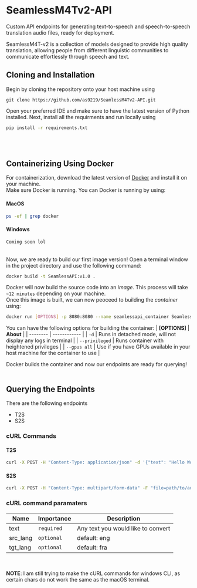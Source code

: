 # SeamlessM4Tv2-API
Custom API endpoints for generating text-to-speech and speech-to-speech translation audio files, ready for deployment. 
<p> SeamlessM4T-v2 is a collection of models designed to provide high quality translation, allowing people from different linguistic communities to communicate effortlessly through speech and text. </p>

## Cloning and Installation
Begin by cloning the repository onto your host machine using 
``` gitignore
git clone https://github.com/as9219/SeamlessM4Tv2-API.git
```
Open your preferred IDE and make sure to have the latest version of Python installed.
Next, install all the requirments and run locally using 
``` bat
pip install -r requirements.txt
```
<br>
<br>

## Containerizing Using Docker
For containerization, download the latest version of <a href='https://www.docker.com/products/docker-desktop/'>Docker</a> and install it on your machine. <br>
Make sure Docker is running. You can Docker is running by using:
#### MacOS
``` bash
ps -ef | grep docker
```
#### Windows
``` bash
Coming soon lol
```

<br>Now, we are ready to build our first image version! Open a terminal window in the project directory and use the following command:
``` bash
docker build -t SeamlessAPI:v1.0 .
```
Docker will now build the source code into an <i>image</i>. This process will take <code>~12 minutes</code> depending on your machine. <br>
Once this image is built, we can now peoceed to building the <i>container</i> using:
``` bash
docker run [OPTIONS] -p 8080:8080 --name seamlessapi_container SeamlessAPI:v1.0
```

You can have the following options for building the container:
| **[OPTIONS]** | **About** |
| -------- | ------------ |
| <code>-d</code> | Runs in detached mode, will not display any logs in terminal |
| <code>--privileged</code> | Runs container with heightened privileges |
| <code>--gpus all</code> | Use if you have GPUs available in your host machine for the container to use |

Docker builds the container and now our endpoints are ready for querying!
<br>
<br>

## Querying the Endpoints
There are the following endpoints
<ul>
  <li> T2S </li>
  <li> S2S </li>
</ul>

### cURL Commands
#### T2S
``` bash
curl -X POST -H "Content-Type: application/json" -d '{"text": "Hello World, I am making a text to speech curl command!", "src_lang": "eng", "tgt_lang": "fra"}' http://localhost:8080/t2s --output path/to/outputdir/output.wav
```

#### S2S
``` bash
curl -X POST -H "Content-Type: multipart/form-data" -F "file=path/to/audio_file.wav" -F "tgt_lang=eng" http://localhost:8080/s2s --output path/to/outputdir/output.wav
```

### cURL command paramaters
| **Name**        | **Importance**     | **Description**                    |
|---------------------|----------|------------------------------------|
| text                | <code>required</code> | Any text you would like to convert |
| src_lang            | <code>optional</code> | default: eng                       |
| tgt_lang            | <code>optional</code> | default: fra                       |


<br>

**NOTE**: I am still trying to make the cURL commands for windows CLI, as certain chars do not work the same as the macOS terminal.
